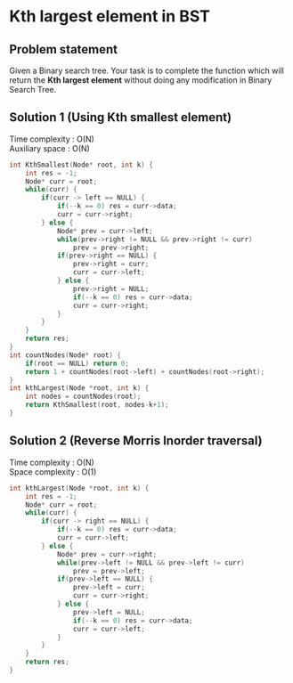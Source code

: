 # Kth largest element in BST

## Problem statement

Given a Binary search tree. Your task is to complete the function which will return the **Kth largest element** without doing any modification in Binary Search Tree.

## Solution 1 (Using Kth smallest element)

Time complexity : O(N)  
Auxiliary space : O(N)

```cpp
int KthSmallest(Node* root, int k) {
    int res = -1;
    Node* curr = root;
    while(curr) {
        if(curr -> left == NULL) {
            if(--k == 0) res = curr->data;
            curr = curr->right;
        } else {
            Node* prev = curr->left;
            while(prev->right != NULL && prev->right != curr)
                prev = prev->right;
            if(prev->right == NULL) {
                prev->right = curr;
                curr = curr->left;
            } else {
                prev->right = NULL;
                if(--k == 0) res = curr->data;
                curr = curr->right;
            }
        }
    }
    return res;
}
int countNodes(Node* root) {
    if(root == NULL) return 0;
    return 1 + countNodes(root->left) + countNodes(root->right);
}
int kthLargest(Node *root, int k) {
    int nodes = countNodes(root);
    return KthSmallest(root, nodes-k+1);
}
```

## Solution 2 (Reverse Morris Inorder traversal)

Time complexity : O(N)  
Space complexity : O(1)

```cpp
int kthLargest(Node *root, int k) {
    int res = -1;
    Node* curr = root;
    while(curr) {
        if(curr -> right == NULL) {
            if(--k == 0) res = curr->data;
            curr = curr->left;
        } else {
            Node* prev = curr->right;
            while(prev->left != NULL && prev->left != curr)
                prev = prev->left;
            if(prev->left == NULL) {
                prev->left = curr;
                curr = curr->right;
            } else {
                prev->left = NULL;
                if(--k == 0) res = curr->data;
                curr = curr->left;
            }
        }
    }
    return res;
}
```
